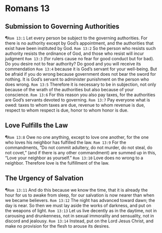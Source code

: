 # Romans 13

## Submission to Governing Authorities
¶`Rom 13:1` Let every person be subject to the governing authorities. For there is no authority except by God’s appointment, and the authorities that exist have been instituted by God.
`Rom 13:2` So the person who resists such authority resists the ordinance of God, and those who resist will incur judgment
`Rom 13:3` (for rulers cause no fear for good conduct but for bad). Do you desire not to fear authority? Do good and you will receive its commendation
`Rom 13:4` because it is God’s servant for your well-being. But be afraid if you do wrong because government does not bear the sword for nothing. It is God’s servant to administer punishment on the person who does wrong.
`Rom 13:5` Therefore it is necessary to be in subjection, not only because of the wrath of the authorities but also because of your conscience.
`Rom 13:6` For this reason you also pay taxes, for the authorities are God’s servants devoted to governing.
`Rom 13:7` Pay everyone what is owed: taxes to whom taxes are due, revenue to whom revenue is due, respect to whom respect is due, honor to whom honor is due.

## Love Fulfills the Law
¶`Rom 13:8` Owe no one anything, except to love one another, for the one who loves his neighbor has fulfilled the law.
`Rom 13:9` For the commandments, “Do not commit adultery, do not murder, do not steal, do not covet,” (and if there is any other commandment) are summed up in this, “Love your neighbor as yourself.”
`Rom 13:10` Love does no wrong to a neighbor. Therefore love is the fulfillment of the law.

## The Urgency of Salvation
¶`Rom 13:11` And do this because we know the time, that it is already the hour for us to awake from sleep, for our salvation is now nearer than when we became believers.
`Rom 13:12` The night has advanced toward dawn; the day is near. So then we must lay aside the works of darkness, and put on the weapons of light.
`Rom 13:13` Let us live decently as in the daytime, not in carousing and drunkenness, not in sexual immorality and sensuality, not in discord and jealousy.
`Rom 13:14` Instead, put on the Lord Jesus Christ, and make no provision for the flesh to arouse its desires.
